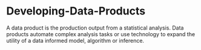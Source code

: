 # Developing-Data-Products
A data product is the production output from a statistical analysis. Data products automate complex analysis tasks or use technology to expand the utility of a data informed model, algorithm or inference.
